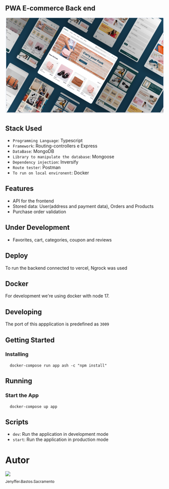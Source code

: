 ## PWA E-commerce Back end

![Logo](Logo.png)
## Stack Used

- `Programming Language`: Typescript
- `Framework`: Routing-controllers e Express
- `DataBase`: MongoDB
- `Library to manipulate the database`: Mongoose
- `Dependency injection`: Inversify
- `Route tester`: Postman
- `To run on local environent`: Docker

## Features

- API for the frontend
- Stored data: User(address and payment data), Orders and Products
- Purchase order validation

## Under Development

- Favorites, cart, categories, coupon and reviews
## Deploy

To run the backend connected to vercel, Ngrock was used
## Docker

For development we're using docker with node 17.

## Developing

The port of this appplication is predefined as `3009`

## Getting Started

### Installing

```
  docker-compose run app ash -c "npm install"
```

## Running

### Start the App

```
  docker-compose up app
```

## Scripts

- `dev`: Run the application in development mode
- `start`: Run the application in production mode

# Autor

[<img src="https://avatars.githubusercontent.com/u/107883696?v=4" width=115><br><sub>Jenyffer Bastos Sacramento</sub>](https://github.com/Jenyfferbastos)

